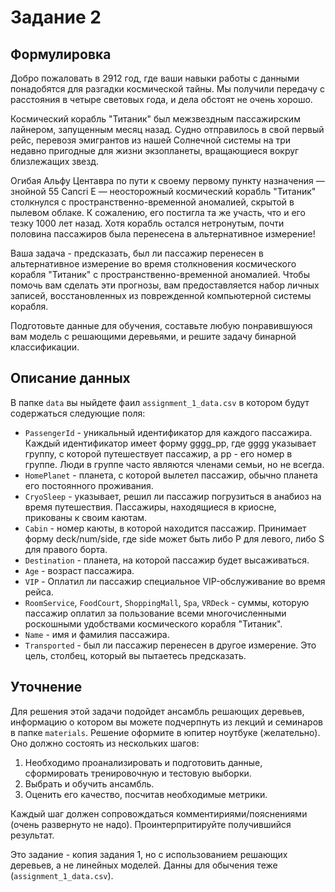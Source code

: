 # Задание 2

## Формулировка

Добро пожаловать в 2912 год, где ваши навыки работы с данными понадобятся для разгадки космической тайны. Мы получили передачу с расстояния в четыре световых года, и дела обстоят не очень хорошо.

Космический корабль "Титаник" был межзвездным пассажирским лайнером, запущенным месяц назад. Cудно отправилось в свой первый рейс, перевозя эмигрантов из нашей Солнечной системы на три недавно пригодные для жизни экзопланеты, вращающиеся вокруг близлежащих звезд.

Огибая Альфу Центавра по пути к своему первому пункту назначения — знойной 55 Cancri E — неосторожный космический корабль "Титаник" столкнулся с пространственно-временной аномалией, скрытой в пылевом облаке. К сожалению, его постигла та же участь, что и его тезку 1000 лет назад. Хотя корабль остался нетронутым, почти половина пассажиров была перенесена в альтернативное измерение!

Ваша задача - предсказать, был ли пассажир перенесен в альтернативное измерение во время столкновения космического корабля "Титаник" с пространственно-временной аномалией. Чтобы помочь вам сделать эти прогнозы, вам предоставляется набор личных записей, восстановленных из поврежденной компьютерной системы корабля.

Подготовьте данные для обучения, составьте любую понравившуюся вам модель с решающими деревьями, и решите задачу бинарной классификации.  

## Описание данных

В папке `data` вы ныйдете фаил `assignment_1_data.csv` в котором будут содержаться следующие поля:

 - `PassengerId` - уникальный идентификатор для каждого пассажира. Каждый идентификатор имеет форму gggg_pp, где gggg указывает группу, с которой путешествует пассажир, а pp - его номер в группе. Люди в группе часто являются членами семьи, но не всегда.
 - `HomePlanet` - планета, с которой вылетел пассажир, обычно планета его постоянного проживания.
 - `CryoSleep` - указывает, решил ли пассажир погрузиться в анабиоз на время путешествия. Пассажиры, находящиеся в криосне, прикованы к своим каютам.
 - `Cabin` - номер каюты, в которой находится пассажир. Принимает форму deck/num/side, где side может быть либо P для левого, либо S для правого борта.
 - `Destination` - планета, на которой пассажир будет высаживаться.
 - `Age` - возраст пассажира.
 - `VIP` - Оплатил ли пассажир специальное VIP-обслуживание во время рейса.
 - `RoomService`, `FoodCourt`, `ShoppingMall`, `Spa`, `VRDeck` - суммы, которую пассажир оплатил за пользование всеми многочисленными роскошными удобствами космического корабля "Титаник".
 - `Name` - имя и фамилия пассажира.
 - `Transported` - был ли пассажир перенесен в другое измерение. Это цель, столбец, который вы пытаетесь предсказать.

## Уточнение

Для решения этой задачи подойдет ансамбль решающих деревьев, информацию о котором вы можете подчерпнуть из лекций и семинаров в папке `materials`. Решение оформите в юпитер ноутбуке (желательно). Оно должно состоять из нескольких шагов:

1. Необходимо проанализировать и подготовить данные, сформировать тренировочную и тестовую выборки.
2. Выбрать и обучить ансамбль.
3. Оценить его качество, посчитав необходимые метрики.

Каждый шаг должен сопровождаться комментириями/пояснениями (очень развернуто не надо). Проинтерпритируйте получившийся результат.

Это  задание - копия задания 1, но с использованием решающих деревьев, а не линейных моделей. Данны для обычения теже (`assignment_1_data.csv`).
